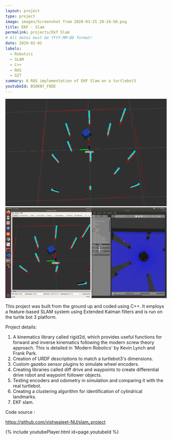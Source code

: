 ```yaml
---
layout: project
type: project
image: images/Screenshot from 2020-03-25 20-24-50.png
title: EKF - Slam
permalink: projects/Ekf Slam 
# All dates must be YYYY-MM-DD format!
date: 2020-02-01
labels:
  - Robotics
  - SLAM
  - C++
  - ROS
  - GIT
summary: A ROS implementation of EKF Slam on a turtlebot3 
youtubeId: BS0KN7_F8DE
---
```


<div class="ui small rounded images">
  <img class="ui image" src="../images/Screenshot from 2020-03-25 20-24-50.png">
  <img class="ui image" src="../images/Screenshot 2020-03-25 20 12 33.png">
</div>

This project was built from the ground up and coded using C++. It employs a feature-based SLAM system using Extended Kalman filters and is run on the turtle bot 3 platform.

Project details:
1) A kinematics library called rigid2d, which provides useful functions for forward and inverse kinematics following the modern screw theory approach. This is detailed in 'Modern Robotics' by Kevin Lynch and Frank Park. </br>
2) Creation of URDF descriptions to match a turtlebot3's dimensions. </br>
3) Custom gazebo sensor plugins to simulate wheel encoders. </br>
4) Creating libraries called diff drive and waypoints to create differential drive robot and waypoint follower objects. </br>
5) Testing encoders and odometry in simulation and comparing it with the real turtlebot. </br>
6) Creating a clustering algorithm for identification of cylindrical landmarks. </br>
7) EKF slam.

Code source :

https://github.com/vishwajeet-NU/slam_project

  
{% include youtubePlayer.html id=page.youtubeId %}

